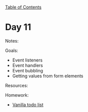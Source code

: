 [Table of Contents](/README.md)

# Day 11

Notes:

Goals:
* Event listeners
* Event handlers
* Event bubbling
* Getting values from form elements

Resources:


Homework:
* [Vanilla todo list](https://github.com/TIY-Austin-Front-End-Engineering/vanilla-todo)